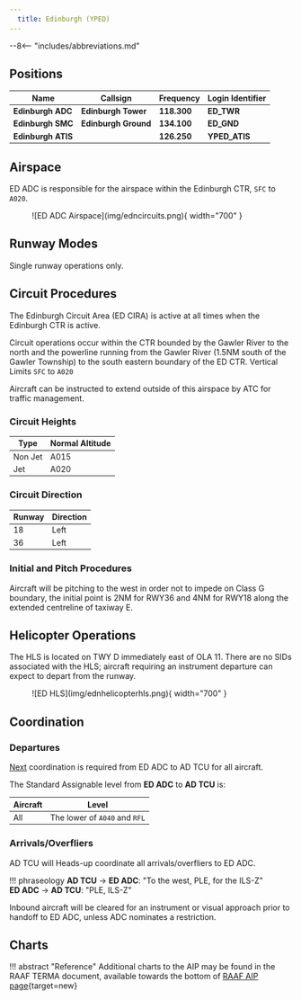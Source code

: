 ```yaml
---
  title: Edinburgh (YPED)
---
```


--8<-- "includes/abbreviations.md"

## Positions

| Name                | Callsign               | Frequency      | Login Identifier     |
| ------------------- | ---------------------- | -------------- | -------------------- |
| **Edinburgh ADC**   | **Edinburgh Tower**    | **118.300**    | **ED_TWR**           |
| **Edinburgh SMC**   | **Edinburgh Ground**   | **134.100**    | **ED_GND**           |
| **Edinburgh ATIS**      |                        | **126.250**        | **YPED_ATIS**            |

## Airspace
ED ADC is responsible for the airspace within the Edinburgh CTR, `SFC` to `A020`.

<figure markdown>
![ED ADC Airspace](img/edncircuits.png){ width="700" }
</figure>

## Runway Modes
Single runway operations only.

## Circuit Procedures
The Edinburgh Circuit Area (ED CIRA) is active at all times when the Edinburgh CTR is active.

Circuit operations occur within the CTR bounded by the Gawler River to the north and the powerline running from the Gawler River (1.5NM south of the Gawler Township) to the south eastern boundary of the ED CTR. Vertical Limits `SFC` to `A020`

Aircraft can be instructed to extend outside of this airspace by ATC for traffic management.

### Circuit Heights
| Type    | Normal Altitude |
| ------- | --------------- |
| Non Jet | A015            |
| Jet     | A020            |

### Circuit Direction

| Runway | Direction |
| ------ | --------- |
| 18     | Left      |
| 36     | Left      |

### Initial and Pitch Procedures 
Aircraft will be pitching to the west in order not to impede on Class G boundary, the initial point is 2NM for RWY36 and 4NM for RWY18 along the extended centreline of taxiway E.

## Helicopter Operations
The HLS is located on TWY D immediately east of OLA 11. There are no SIDs associated with the HLS; aircraft requiring an instrument departure can expect to depart from the runway.

<figure markdown>
![ED HLS](img/ednhelicopterhls.png){ width="700" }
</figure>

## Coordination
### Departures
[Next](../../controller-skills/coordination.md#next) coordination is required from ED ADC to AD TCU for all aircraft.

The Standard Assignable level from **ED ADC** to **AD TCU** is:

| Aircraft | Level |
| -------- | ----- |
| All | The lower of `A040` and `RFL` |

### Arrivals/Overfliers
AD TCU will Heads-up coordinate all arrivals/overfliers to ED ADC.

!!! phraseology
    <span class="hotline">**AD TCU** -> **ED ADC**</span>: "To the west, PLE, for the ILS-Z"  
    <span class="hotline">**ED ADC** -> **AD TCU**</span>: "PLE, ILS-Z"

Inbound aircraft will be cleared for an instrument or visual approach prior to handoff to ED ADC, unless ADC nominates a restriction.

## Charts
!!! abstract "Reference"
    Additional charts to the AIP may be found in the RAAF TERMA document, available towards the bottom of [RAAF AIP page](https://ais-af.airforce.gov.au/australian-aip){target=new}